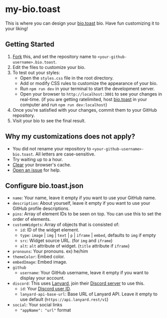 # my-bio.toast
This is where you can design your [bio.toast](https://github.com/lightly-toasted/bio.toast) bio.
Have fun customizing it to your liking!



## Getting Started
1. [Fork](https://github.com/lightly-toasted/yourname.bio.toast/fork) this, and set the repository name to `<your-github-username>.bio.toast`.
2. Edit the files to customize your bio.
3. To test out your styles:
   * Open the `styles.css` file in the root directory.
   * Add or modify CSS rules to customize the appearance of your bio.
   * Run `npm run dev` in your terminal to start the development server.
   * Open your browser to `http://localhost:3001` to see your changes in real-time. (if you are getting ratelimited, host [bio.toast](https://github.com/lightly-toasted/bio.toast) in your computer and run `npm run dev:localhost`)
4. Once you're satisfied with your changes, commit them to your GitHub repository.
5. Visit your bio to see the final result.

## Why my customizations does not apply?
- You did not rename your repository to `<your-github-username>-bio.toast`. All letters are case-sensitive.
- Try waiting up to a hour.
- [Clear](https://support.google.com/accounts/answer/32050) your browser's cache.
- [Open an issue](https://github.com/lightly-toasted/bio.toast/issues/new) for help.

## Configure bio.toast.json
- `name`: Your name, leave it empty if you want to use your GitHub name.
- `description`: About yourself, leave it empty if you want to use your GitHub profile descriptions.
- `pins`: Array of element IDs to be seen on top. You can use this to set the order of elements.
- `customWidgets`: Array of objects that is consisted of:
    - `id`: ID of the widget element. 
    - `type`: `image` | `img` | `text` | `p` | `iframe` | `embed`, defaults to `img` if empty
    - `src`: Widget source URL. (for `img` and `iframe`)
    - `alt`: `alt` attribute of widget. (`title` attribute if `iframe`)
- `pronouns`: Your pronouns. ex\) he/him
- `themeColor`: Embed color.
- `embedImage`: Embed image.
- `github`
    - `username`: Your GitHub username, leave it empty if you want to display your account.
- `discord`: This uses [Lanyard](https://github.com/Phineas/lanyard), join their [Discord server](https://discord.gg/lanyard) to use this.
    - `id`: Your [Discord user ID](https://support.discord.com/hc/en-us/articles/206346498-Where-can-I-find-my-User-Server-Message-ID). 
    - `lanyard-api-base-url`: Base URL of Lanyard API. Leave it empty to use default (`https://api.lanyard.rest/v1`)
- `social`: Your social links
    - `"appName": "url"` format